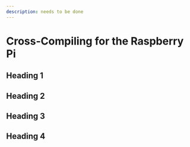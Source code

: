 ```yaml
---
description: needs to be done
---
```


# Cross-Compiling for the Raspberry Pi

## Heading 1

## Heading 2

## Heading 3

## Heading 4
